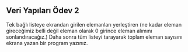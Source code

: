 ## Veri Yapıları Ödev 2
Tek bağlı listeye ekrandan girilen elemanları yerleştiren (ne kadar eleman gireceğimiz belli değil eleman olarak 0 girince eleman alımını sonlandıracağız.) Daha sonra tüm listeyi tarayarak toplam eleman sayısını ekrana yazan bir program yazınız.
